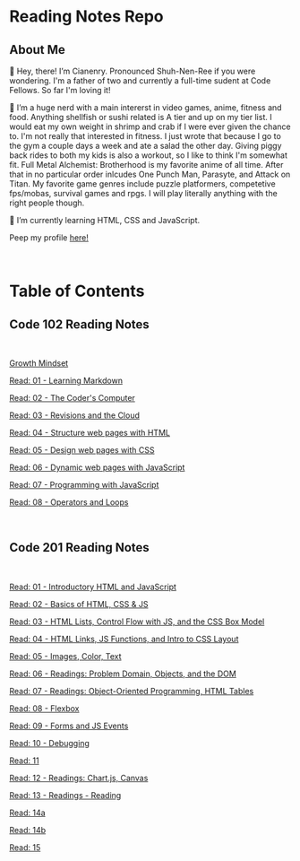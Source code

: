 # Reading Notes Repo

##

## About Me

👋 Hey, there! I’m Cianenry. Pronounced Shuh-Nen-Ree if you were wondering. I'm a father of two and currently a full-time sudent at Code Fellows. So far I'm loving it! 

👀 I’m a huge nerd with a main intererst in video games, anime, fitness and food. Anything shellfish or sushi related is A tier and up on my tier list. I would eat my own weight in shrimp and crab if I were ever given the chance to. I'm not really that interested in fitness. I just wrote that because I go to the gym a couple days a week and ate a salad the other day. Giving piggy back rides to both my kids is also a workout, so I like to think I'm somewhat fit. Full Metal Alchemist: Brotherhood is my favorite anime of all time. After that in no particular order inlcudes One Punch Man, Parasyte, and Attack on Titan. My favorite game genres include puzzle platformers, competetive fps/mobas, survival games and rpgs. I will play literally anything with the right people though.        

🌱 I’m currently learning HTML, CSS and JavaScript.

Peep my profile [here!](https://github.com/cianedanan)

<br>

# Table of Contents

## Code 102 Reading Notes

<br>

[Growth Mindset](growth.md)

[Read: 01 - Learning Markdown](class1.md)

[Read: 02 - The Coder's Computer](class2.md)

[Read: 03 - Revisions and the Cloud](class3.md)

[Read: 04 - Structure web pages with HTML](class4.md)

[Read: 05 - Design web pages with CSS](class5.md)

[Read: 06 - Dynamic web pages with JavaScript](class6.md)

[Read: 07 - Programming with JavaScript](class7.md)

[Read: 08 - Operators and Loops](class8.md)

<br>

## Code 201 Reading Notes

<br>

[Read: 01 - Introductory HTML and JavaScript ](class-01.md)

[Read: 02 - Basics of HTML, CSS & JS](class-02.md)

[Read: 03 - HTML Lists, Control Flow with JS, and the CSS Box Model ](class-03.md)

[Read: 04 - HTML Links, JS Functions, and Intro to CSS Layout](class-04.md)

[Read: 05 - Images, Color, Text](class-05.md)

[Read: 06 - Readings: Problem Domain, Objects, and the DOM](class-06.md)

[Read: 07 - Readings: Object-Oriented Programming, HTML Tables](class-07.md)

[Read: 08 - Flexbox](class-08.md)

[Read: 09 - Forms and JS Events](class-09.md)

[Read: 10 - Debugging](class-10.md)

[Read: 11 ]()

[Read: 12 - Readings: Chart.js, Canvas](class-12.md)

[Read: 13 - Readings - Reading](class-13.md)

[Read: 14a](class-14.md)

[Read: 14b](class-14.md)

[Read: 15 ]()
